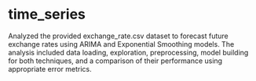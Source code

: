 # time_series
Analyzed the provided exchange_rate.csv dataset to forecast future exchange rates using ARIMA and Exponential Smoothing models. The analysis included data loading, exploration, preprocessing, model building for both techniques, and a comparison of their performance using appropriate error metrics.
